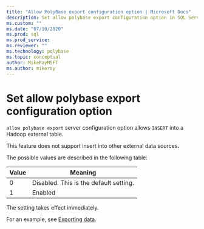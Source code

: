 ```yaml
---
title: "Allow PolyBase export configuration option | Microsoft Docs"
description: Set allow polybase export configuration option in SQL Server settings
ms.custom: ""
ms.date: "07/10/2020"
ms.prod: sql
ms.prod_service: 
ms.reviewer: ""
ms.technology: polybase
ms.topic: conceptual
author: MikeRayMSFT
ms.author: mikeray
---
```


# Set allow polybase export configuration option

`allow polybase export` server configuration option  allows `INSERT` into a Hadoop external table. 

This feature does not support insert into other external data sources.

 The possible values are described in the following table: 

| Value | Meaning                                |
|-------|----------------------------------------|
| 0     | Disabled. This is the default setting. |
| 1     | Enabled                                |

The setting takes effect immediately.

For an example, see [Exporting data](../../relational-databases/polybase/polybase-configure-hadoop.md#exporting-data).